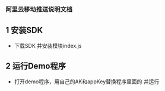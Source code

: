 ### 阿里云移动推送说明文档

## 1 安装SDK
- 下载SDK 并安装模块index.js

## 2 运行Demo程序
- 打开demo程序，用自己的AK和appKey替换程序里面的<your access key id> <your access key secret> <your Appkey>并运行
